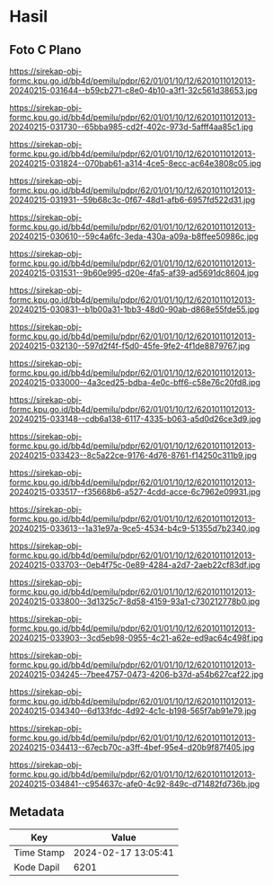 # Hasil

## Foto C Plano

https://sirekap-obj-formc.kpu.go.id/bb4d/pemilu/pdpr/62/01/01/10/12/6201011012013-20240215-031644--b59cb271-c8e0-4b10-a3f1-32c561d38653.jpg

https://sirekap-obj-formc.kpu.go.id/bb4d/pemilu/pdpr/62/01/01/10/12/6201011012013-20240215-031730--65bba985-cd2f-402c-973d-5afff4aa85c1.jpg

https://sirekap-obj-formc.kpu.go.id/bb4d/pemilu/pdpr/62/01/01/10/12/6201011012013-20240215-031824--070bab61-a314-4ce5-8ecc-ac64e3808c05.jpg

https://sirekap-obj-formc.kpu.go.id/bb4d/pemilu/pdpr/62/01/01/10/12/6201011012013-20240215-031931--59b68c3c-0f67-48d1-afb6-6957fd522d31.jpg

https://sirekap-obj-formc.kpu.go.id/bb4d/pemilu/pdpr/62/01/01/10/12/6201011012013-20240215-030610--59c4a6fc-3eda-430a-a09a-b8ffee50986c.jpg

https://sirekap-obj-formc.kpu.go.id/bb4d/pemilu/pdpr/62/01/01/10/12/6201011012013-20240215-031531--9b60e995-d20e-4fa5-af39-ad5691dc8604.jpg

https://sirekap-obj-formc.kpu.go.id/bb4d/pemilu/pdpr/62/01/01/10/12/6201011012013-20240215-030831--b1b00a31-1bb3-48d0-90ab-d868e55fde55.jpg

https://sirekap-obj-formc.kpu.go.id/bb4d/pemilu/pdpr/62/01/01/10/12/6201011012013-20240215-032130--597d2f4f-f5d0-45fe-9fe2-4f1de8879767.jpg

https://sirekap-obj-formc.kpu.go.id/bb4d/pemilu/pdpr/62/01/01/10/12/6201011012013-20240215-033000--4a3ced25-bdba-4e0c-bff6-c58e76c20fd8.jpg

https://sirekap-obj-formc.kpu.go.id/bb4d/pemilu/pdpr/62/01/01/10/12/6201011012013-20240215-033148--cdb6a138-6117-4335-b063-a5d0d26ce3d9.jpg

https://sirekap-obj-formc.kpu.go.id/bb4d/pemilu/pdpr/62/01/01/10/12/6201011012013-20240215-033423--8c5a22ce-9176-4d76-8761-f14250c311b9.jpg

https://sirekap-obj-formc.kpu.go.id/bb4d/pemilu/pdpr/62/01/01/10/12/6201011012013-20240215-033517--f35668b6-a527-4cdd-acce-6c7962e09931.jpg

https://sirekap-obj-formc.kpu.go.id/bb4d/pemilu/pdpr/62/01/01/10/12/6201011012013-20240215-033613--1a31e97a-9ce5-4534-b4c9-51355d7b2340.jpg

https://sirekap-obj-formc.kpu.go.id/bb4d/pemilu/pdpr/62/01/01/10/12/6201011012013-20240215-033703--0eb4f75c-0e89-4284-a2d7-2aeb22cf83df.jpg

https://sirekap-obj-formc.kpu.go.id/bb4d/pemilu/pdpr/62/01/01/10/12/6201011012013-20240215-033800--3d1325c7-8d58-4159-93a1-c730212778b0.jpg

https://sirekap-obj-formc.kpu.go.id/bb4d/pemilu/pdpr/62/01/01/10/12/6201011012013-20240215-033903--3cd5eb98-0955-4c21-a62e-ed9ac64c498f.jpg

https://sirekap-obj-formc.kpu.go.id/bb4d/pemilu/pdpr/62/01/01/10/12/6201011012013-20240215-034245--7bee4757-0473-4206-b37d-a54b627caf22.jpg

https://sirekap-obj-formc.kpu.go.id/bb4d/pemilu/pdpr/62/01/01/10/12/6201011012013-20240215-034340--6d133fdc-4d92-4c1c-b198-565f7ab91e79.jpg

https://sirekap-obj-formc.kpu.go.id/bb4d/pemilu/pdpr/62/01/01/10/12/6201011012013-20240215-034413--67ecb70c-a3ff-4bef-95e4-d20b9f87f405.jpg

https://sirekap-obj-formc.kpu.go.id/bb4d/pemilu/pdpr/62/01/01/10/12/6201011012013-20240215-034841--c954637c-afe0-4c92-849c-d71482fd736b.jpg


## Metadata

| Key        | Value               |
| ---------- | ------------------- |
| Time Stamp | 2024-02-17 13:05:41 |
| Kode Dapil | 6201                |



